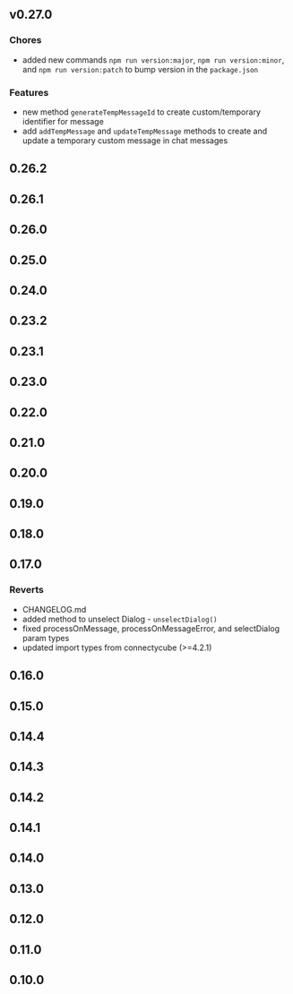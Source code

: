 <a name="v0.27.0"></a>

## v0.27.0

### Chores

- added new commands `npm run version:major`, `npm run version:minor`, and `npm run version:patch` to bump version in the `package.json`

### Features

- new method `generateTempMessageId` to create custom/temporary identifier for message
- add `addTempMessage` and `updateTempMessage` methods to create and update a temporary custom message in chat messages

<a name="0.26.2"></a>

## 0.26.2

<a name="0.26.1"></a>

## 0.26.1

<a name="0.26.0"></a>

## 0.26.0

<a name="0.25.0"></a>

## 0.25.0

<a name="0.24.0"></a>

## 0.24.0

<a name="0.23.2"></a>

## 0.23.2

<a name="0.23.1"></a>

## 0.23.1

<a name="0.23.0"></a>

## 0.23.0

<a name="0.22.0"></a>

## 0.22.0

<a name="0.21.0"></a>

## 0.21.0

<a name="0.20.0"></a>

## 0.20.0

<a name="0.19.0"></a>

## 0.19.0

<a name="0.18.0"></a>

## 0.18.0

<a name="0.17.0"></a>

## 0.17.0

### Reverts

- CHANGELOG.md
- added method to unselect Dialog - `unselectDialog()`
- fixed processOnMessage, processOnMessageError, and selectDialog param types
- updated import types from connectycube (>=4.2.1)

<a name="0.16.0"></a>

## 0.16.0

<a name="0.15.0"></a>

## 0.15.0

<a name="0.14.4"></a>

## 0.14.4

<a name="0.14.3"></a>

## 0.14.3

<a name="0.14.2"></a>

## 0.14.2

<a name="0.14.1"></a>

## 0.14.1

<a name="0.14.0"></a>

## 0.14.0

<a name="0.13.0"></a>

## 0.13.0

<a name="0.12.0"></a>

## 0.12.0

<a name="0.11.0"></a>

## 0.11.0

<a name="0.10.0"></a>

## 0.10.0
